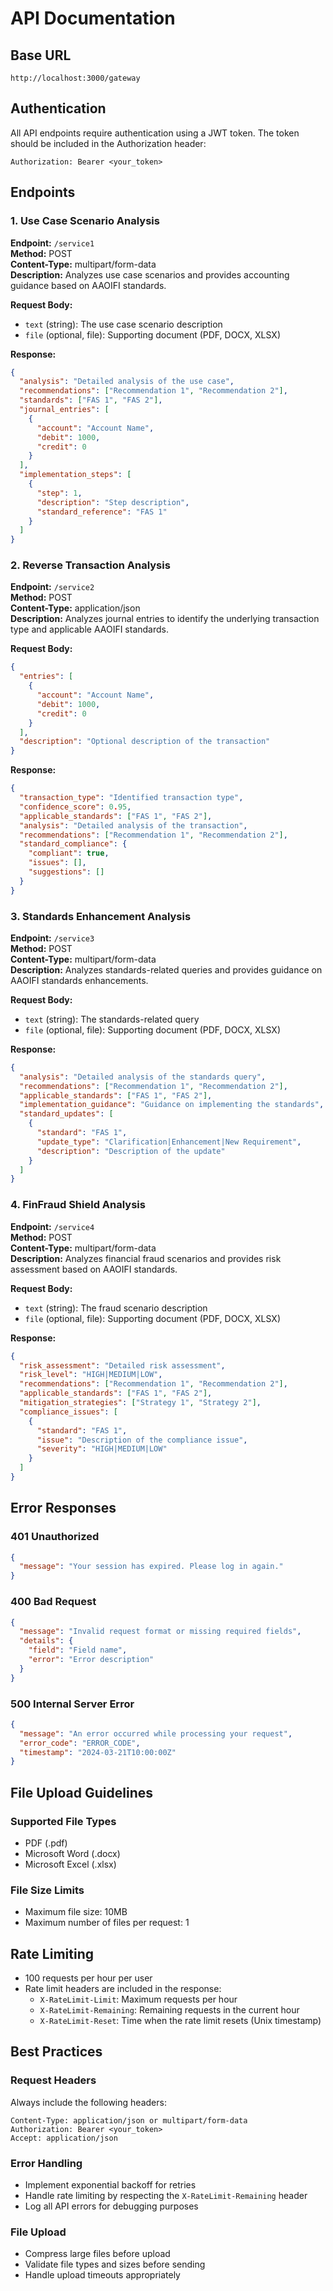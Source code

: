 # API Documentation

## Base URL
```
http://localhost:3000/gateway
```

## Authentication
All API endpoints require authentication using a JWT token. The token should be included in the Authorization header:
```
Authorization: Bearer <your_token>
```

## Endpoints

### 1. Use Case Scenario Analysis
**Endpoint:** `/service1`  
**Method:** POST  
**Content-Type:** multipart/form-data  
**Description:** Analyzes use case scenarios and provides accounting guidance based on AAOIFI standards.

**Request Body:**
- `text` (string): The use case scenario description
- `file` (optional, file): Supporting document (PDF, DOCX, XLSX)

**Response:**
```json
{
  "analysis": "Detailed analysis of the use case",
  "recommendations": ["Recommendation 1", "Recommendation 2"],
  "standards": ["FAS 1", "FAS 2"],
  "journal_entries": [
    {
      "account": "Account Name",
      "debit": 1000,
      "credit": 0
    }
  ],
  "implementation_steps": [
    {
      "step": 1,
      "description": "Step description",
      "standard_reference": "FAS 1"
    }
  ]
}
```

### 2. Reverse Transaction Analysis
**Endpoint:** `/service2`  
**Method:** POST  
**Content-Type:** application/json  
**Description:** Analyzes journal entries to identify the underlying transaction type and applicable AAOIFI standards.

**Request Body:**
```json
{
  "entries": [
    {
      "account": "Account Name",
      "debit": 1000,
      "credit": 0
    }
  ],
  "description": "Optional description of the transaction"
}
```

**Response:**
```json
{
  "transaction_type": "Identified transaction type",
  "confidence_score": 0.95,
  "applicable_standards": ["FAS 1", "FAS 2"],
  "analysis": "Detailed analysis of the transaction",
  "recommendations": ["Recommendation 1", "Recommendation 2"],
  "standard_compliance": {
    "compliant": true,
    "issues": [],
    "suggestions": []
  }
}
```

### 3. Standards Enhancement Analysis
**Endpoint:** `/service3`  
**Method:** POST  
**Content-Type:** multipart/form-data  
**Description:** Analyzes standards-related queries and provides guidance on AAOIFI standards enhancements.

**Request Body:**
- `text` (string): The standards-related query
- `file` (optional, file): Supporting document (PDF, DOCX, XLSX)

**Response:**
```json
{
  "analysis": "Detailed analysis of the standards query",
  "recommendations": ["Recommendation 1", "Recommendation 2"],
  "applicable_standards": ["FAS 1", "FAS 2"],
  "implementation_guidance": "Guidance on implementing the standards",
  "standard_updates": [
    {
      "standard": "FAS 1",
      "update_type": "Clarification|Enhancement|New Requirement",
      "description": "Description of the update"
    }
  ]
}
```

### 4. FinFraud Shield Analysis
**Endpoint:** `/service4`  
**Method:** POST  
**Content-Type:** multipart/form-data  
**Description:** Analyzes financial fraud scenarios and provides risk assessment based on AAOIFI standards.

**Request Body:**
- `text` (string): The fraud scenario description
- `file` (optional, file): Supporting document (PDF, DOCX, XLSX)

**Response:**
```json
{
  "risk_assessment": "Detailed risk assessment",
  "risk_level": "HIGH|MEDIUM|LOW",
  "recommendations": ["Recommendation 1", "Recommendation 2"],
  "applicable_standards": ["FAS 1", "FAS 2"],
  "mitigation_strategies": ["Strategy 1", "Strategy 2"],
  "compliance_issues": [
    {
      "standard": "FAS 1",
      "issue": "Description of the compliance issue",
      "severity": "HIGH|MEDIUM|LOW"
    }
  ]
}
```

## Error Responses

### 401 Unauthorized
```json
{
  "message": "Your session has expired. Please log in again."
}
```

### 400 Bad Request
```json
{
  "message": "Invalid request format or missing required fields",
  "details": {
    "field": "Field name",
    "error": "Error description"
  }
}
```

### 500 Internal Server Error
```json
{
  "message": "An error occurred while processing your request",
  "error_code": "ERROR_CODE",
  "timestamp": "2024-03-21T10:00:00Z"
}
```

## File Upload Guidelines

### Supported File Types
- PDF (.pdf)
- Microsoft Word (.docx)
- Microsoft Excel (.xlsx)

### File Size Limits
- Maximum file size: 10MB
- Maximum number of files per request: 1

## Rate Limiting
- 100 requests per hour per user
- Rate limit headers are included in the response:
  - `X-RateLimit-Limit`: Maximum requests per hour
  - `X-RateLimit-Remaining`: Remaining requests in the current hour
  - `X-RateLimit-Reset`: Time when the rate limit resets (Unix timestamp)

## Best Practices

### Request Headers
Always include the following headers:
```
Content-Type: application/json or multipart/form-data
Authorization: Bearer <your_token>
Accept: application/json
```

### Error Handling
- Implement exponential backoff for retries
- Handle rate limiting by respecting the `X-RateLimit-Remaining` header
- Log all API errors for debugging purposes

### File Upload
- Compress large files before upload
- Validate file types and sizes before sending
- Handle upload timeouts appropriately 